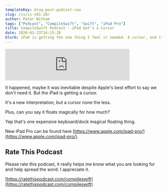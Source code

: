```yaml
---
templateKey: blog-post-podcast-csw
slug: /cs/cs-s01-20/
author: Peter Witham
tags: ["Podcast", "CompileSwift", "Swift", "iPad Pro"]
title: CompileSwift Podcast - iPad Get's a Cursor
date: 2020-03-23T14:15:28
blurb: iPad is getting the one thing I feel it needed. A cursor, and it happens without the need for new hardware.
---
```


<iframe src="https://anchor.fm/compileswift/embed/episodes/iPad-gets-a-cursor-plus-how-much-is-that-magic-in-the-window-ebr8e5" height="102px" width="400px" frameborder="0" scrolling="no"></iframe>

It happened, maybe it was inevitable despite Apple's best effort to say we don't need it. But the iPad is getting a cursor.

It's a new interpretation, but a cursor none the less.

Plus, can you say it floats magically for how much?

Yep that's one expensive keyboard/dock magical floating thing.

New iPad Pro can be found here [https://www.apple.com/ipad-pro/](https://www.apple.com/ipad-pro/).

## Rate This Podcast

Please rate this podcast, it really helps me know what you are looking for and help spread the word. I appreciate it.

[https://ratethispodcast.com/compileswift](https://ratethispodcast.com/compileswift)
